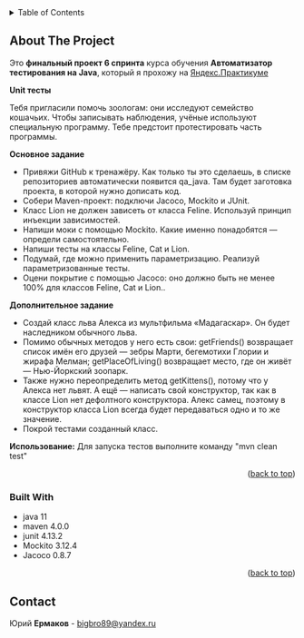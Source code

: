 <!-- TABLE OF CONTENTS -->
<details>
  <summary>Table of Contents</summary>
  <ol>
    <li>
      <a href="#about-the-project">About The Project</a>
      <ul>
        <li><a href="#built-with">Built With</a></li>
      </ul>
    </li>
    <li><a href="#contact">Contact</a></li>
  </ol>
</details>

<!-- ABOUT THE PROJECT -->
## About The Project
Это **финальный проект 6 спринта** курса обучения **Автоматизатор тестирования на Java**, который я прохожу на [Яндекс.Практикуме](https://practicum.yandex.ru/)

**Unit тесты**

Тебя пригласили помочь зоологам: они исследуют семейство кошачьих. Чтобы записывать наблюдения, учёные используют специальную программу. Тебе предстоит протестировать часть программы.

**Основное задание**

- Привяжи GitHub к тренажёру. Как только ты это сделаешь, в списке репозиториев автоматически появится qa_java. Там будет заготовка проекта, в которой нужно дописать код.
- Собери Maven-проект: подключи Jacoco, Mockito и JUnit.
- Класс Lion не должен зависеть от класса Feline. Используй принцип инъекции зависимостей.
- Напиши моки с помощью Mockito. Какие именно понадобятся — определи самостоятельно.
- Напиши тесты на классы Feline, Cat и Lion.
- Подумай, где можно применить параметризацию. Реализуй параметризованные тесты.
- Оцени покрытие с помощью Jacoco: оно должно быть не менее 100% для классов Feline, Cat и Lion..

**Дополнительное задание**

- Создай класс льва Алекса из мультфильма «Мадагаскар». Он будет наследником обычного льва.
- Помимо обычных методов у него есть свои:
getFriends() возвращает список имён его друзей — зебры Марти, бегемотихи Глории и жирафа Мелман;
getPlaceOfLiving() возвращает место, где он живёт — Нью-Йоркский зоопарк.
- Также нужно переопределить метод getKittens(), потому что у Алекса нет львят. А ещё — написать свой конструктор, так как в классе Lion нет дефолтного конструктора. Алекс самец, поэтому в конструктор класса Lion всегда будет передаваться одно и то же значение. 
- Покрой тестами созданный класс.


**Использование:**
Для запуска тестов выполните команду "mvn clean test"


<p align="right">(<a href="#readme-top">back to top</a>)</p>

### Built With

* java 11
* maven 4.0.0
* junit 4.13.2
* Mockito 3.12.4
* Jacoco 0.8.7

<p align="right">(<a href="#readme-top">back to top</a>)</p>

<!-- CONTACT -->
## Contact

Юрий **Ермаков** - bigbro89@yandex.ru
